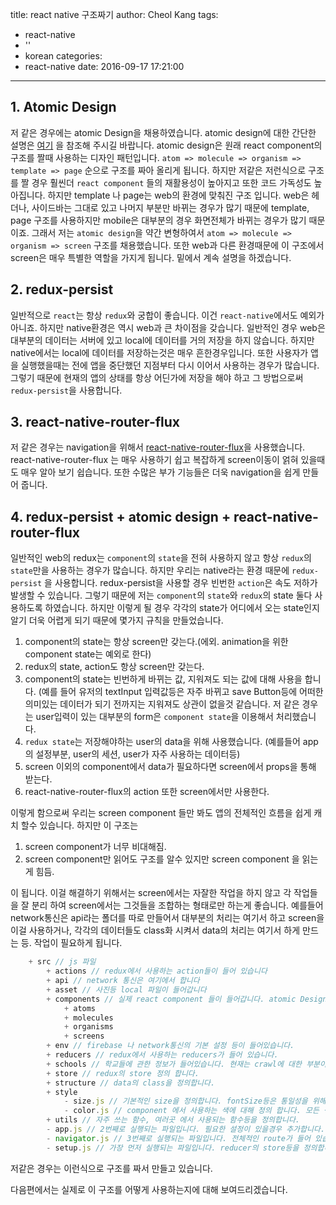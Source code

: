 title: react native 구조짜기
author: Cheol Kang
tags:
  - react-native
  - ''
  - korean
categories:
  - react-native
date: 2016-09-17 17:21:00
---
## 1. Atomic Design
저 같은 경우에는 atomic Design을 채용하였습니다. atomic design에 대한 간단한 설명은 [여기](http://bradfrost.com/blog/post/atomic-web-design/) 을 참조해 주시길 바랍니다. atomic design은 원래 react component의 구조를 짤때 사용하는 디자인 패턴입니다. `atom => molecule => organism => template => page` 순으로 구조를 짜아 올리게 됩니다. 하지만 저같은 저런식으로 구조를 짤 경우 훨씬더 `react component` 들의 재활용성이 높아지고 또한 코드 가독성도 높아집니다. 하지만 template 나 page는 web의 환경에 맞춰진 구조 입니다. web은 헤더나, 사이드바는 그대로 있고 나머지 부분만 바뀌는 경우가 많기 때문에 template, page 구조를 사용하지만 mobile은 대부분의 경우 화면전체가 바뀌는 경우가 많기 때문이죠. 그래서 저는 `atomic design`을 약간 변형하여서 `atom => molecule => organism => screen` 구조를 채용했습니다. 또한 web과 다른 환경때문에 이 구조에서 screen은 매우 특별한 역할을 가지게 됩니다. 밑에서 계속 설명을 하겠습니다.

## 2. redux-persist
일반적으로 `react`는 항상 `redux`와 궁합이 좋습니다. 이건 `react-native`에서도 예외가 아니죠. 하지만 native환경은 역시 web과 큰 차이점을 갖습니다. 일반적인 경우 web은 대부분의 데이터는 서버에 있고 local에 데이터를 거의 저장을 하지 않습니다. 하지만 native에서는 local에 데이터를 저장하는것은 매우 흔한경우입니다. 또한 사용자가 앱을 실행했을때는 전에 앱을 중단했던 지점부터 다시 이어서 사용하는 경우가 많습니다. 그렇기 때문에 현재의 앱의 상태를 항상 어딘가에 저장을 해야 하고 그 방법으로써 `redux-persist`을 사용합니다.

## 3. react-native-router-flux
저 같은 경우는 navigation을 위해서 [react-native-router-flux](https://github.com/aksonov/react-native-router-flux)을 사용했습니다. react-native-router-flux 는 매우 사용하기 쉽고 복잡하게 screen이동이 얽혀 있을때도 매우 알아 보기 쉽습니다. 또한 수많은 부가 기능들은 더욱 navigation을 쉽게 만들어 줍니다.

## 4. redux-persist + atomic design + react-native-router-flux
일반적인 web의 redux는 `component`의 `state`을 전혀 사용하지 않고 항상 `redux`의 `state`만을 사용하는 경우가 많습니다. 하지만 우리는 native라는 환경 때문에 `redux-persist` 을 사용합니다. redux-persist을 사용할 경우 빈번한 `action`은 속도 저하가 발생할 수 있습니다. 그렇기 때문에 저는 `component`의 `state`와 `redux`의 state 둘다 사용하도록 하였습니다. 하지만 이렇게 될 경우 각각의 state가 어디에서 오는 state인지 알기 더욱 어렵게 되기 때문에 몇가지 규칙을 만들었습니다. 
1. component의 state는 항상 screen만 갖는다.(에외. animation을 위한 component state는 예외로 한다)
2. redux의 state, action도 항상 screen만 갖는다.
3. component의 state는 빈번하게 바뀌는 값, 지워져도 되는 값에 대해 사용을 합니다. (예를 들어 유저의 textInput 입력값등은 자주 바뀌고 save Button등에 어떠한 의미있는 데이터가 되기 전까지는 지워져도 상관이 없을것 같습니다. 저 같은 경우는 user입력이 있는 대부분의 form은 `component state`을 이용해서 처리했습니다.
4. `redux state`는 저장해야하는 user의 data을 위해 사용했습니다. (예를들어 app의 설정부분, user의 세션, user가 자주 사용하는 데이터등)
5. screen 이외의 component에서 data가 필요하다면 screen에서 props을 통해 받는다. 
6. react-native-router-flux의 action 또한 screen에서만 사용한다.

이렇게 함으로써 우리는 screen component 들만 봐도 앱의 전체적인 흐름을 쉽게 캐치 할수 있습니다. 하지만 이 구조는 
1. screen component가 너무 비대해짐.
2. screen component만 읽어도 구조를 알수 있지만 screen component 을 읽는게 힘듬.

이 됩니다. 이걸 해결하기 위해서는 screen에서는 자잘한 작업을 하지 않고 각 작업들을 잘 분리 하여 screen에서는 그것들을 조합하는 형태로만 하는게 좋습니다.
예를들어 network통신은 api라는 폴더를 따로 만들어서 대부분의 처리는 여기서 하고 screen을 이걸 사용하거나, 각각의 데이터들도 class화 시켜서 data의 처리는 여기서 하게 만드는 등. 작업이 필요하게 됩니다.

```js
    + src // js 파일
        + actions // redux에서 사용하는 action들이 들어 있습니다
        + api // network 통신은 여기에서 합니다
        + asset // 사진등 local 파일이 들어갑니다
        + components // 실제 react component 들이 들어갑니다. atomic Design을 참조 하시길 바랍니다
            + atoms
            + molecules
            + organisms
            + screens 
        + env // firebase 나 network통신의 기본 설정 등이 들어있습니다.
        + reducers // redux에서 사용하는 reducers가 들어 있습니다.
        + schools // 학교들에 관한 정보가 들어있습니다. 현재는 crawl에 대한 부분이 들어있습니다.
        + store // redux의 store 정의 합니다.
        + structure // data의 class을 정의합니다.
        + style
            - size.js // 기본적인 size을 정의합니다. fontSize등은 통일성을 위해서 여기에서 가져옵니다.
            - color.js // component 에서 사용하는 색에 대해 정의 합니다. 모든 색은 여기에서 가져옵니다.
        + utils // 자주 쓰는 함수, 여러곳 에서 사용되는 함수등을 정의합니다.
        - app.js // 2번째로 실행되는 파일입니다. 필요한 설정이 있을경우 추가합니다.
        - navigator.js // 3번째로 실행되는 파일입니다. 전체적인 route가 들어 있습니다.
        - setup.js // 가장 먼저 실행되는 파일입니다. reducer의 store등을 정의합니다.
```
저같은 경우는 이런식으로 구조를 짜서 만들고 있습니다. 

다음편에서는 실제로 이 구조를 어떻게 사용하는지에 대해 보여드리겠습니다.